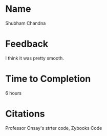 # Name
Shubham Chandna

# Feedback
I think it was pretty smooth. 

# Time to Completion
6 hours

# Citations
Professor Onsay's strter code, Zybooks Code
